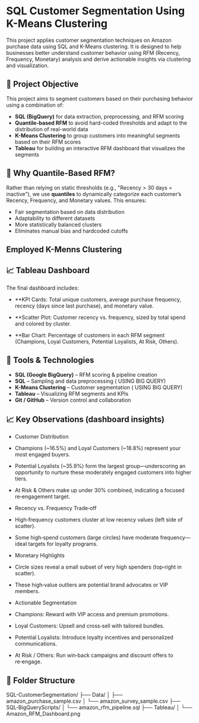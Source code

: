 # SQL Customer Segmentation Using K-Means Clustering

This project applies customer segmentation techniques on Amazon purchase data using SQL and K-Means clustering. It is designed to help businesses better understand customer behavior using RFM (Recency, Frequency, Monetary) analysis and derive actionable insights via clustering and visualization.

## 🚀 Project Objective

This project aims to segment customers based on their purchasing behavior using a combination of:

- **SQL (BigQuery)** for data extraction, preprocessing, and RFM scoring  
- **Quantile-based RFM** to avoid hard-coded thresholds and adapt to the distribution of real-world data  
- **K-Means Clustering** to group customers into meaningful segments based on their RFM scores  
- **Tableau** for building an interactive RFM dashboard that visualizes the segments

## 🧠 Why Quantile-Based RFM?

Rather than relying on static thresholds (e.g., "Recency > 30 days = inactive"), we use **quantiles** to dynamically categorize each customer’s Recency, Frequency, and Monetary values. This ensures:

- Fair segmentation based on data distribution  
- Adaptability to different datasets  
- More statistically balanced clusters  
- Eliminates manual bias and hardcoded cutoffs

## Employed K-Menns Clustering 

## 📈 Tableau Dashboard

The final dashboard includes:

 - **KPI Cards: Total unique customers, average purchase frequency, recency (days since last purchase), and monetary value.

 - **Scatter Plot: Customer recency vs. frequency, sized by total spend and colored by cluster.

 - **Bar Chart: Percentage of customers in each RFM segment (Champions, Loyal Customers, Potential Loyalists, At Risk, Others).

## 🧰 Tools & Technologies

- **SQL (Google BigQuery)** – RFM scoring & pipeline creation  
- **SQL** – Sampling and data preprocessing ( USING BIG QUERY) 
- **K-Means Clustering** – Customer segmentation  ( USING BIG QUERY) 
- **Tableau** – Visualizing RFM segments and KPIs  
- **Git / GitHub** – Version control and collaboration

## 📈 Key Observations (dashboard insights)

 - Customer Distribution

 - Champions (~16.5%) and Loyal Customers (~18.8%) represent your most engaged buyers.

 - Potential Loyalists (~35.9%) form the largest group—underscoring an opportunity to nurture these moderately engaged customers into higher tiers.

 - At Risk & Others make up under 30% combined, indicating a focused re‑engagement target.

 - Recency vs. Frequency Trade‑off

 - High‑frequency customers cluster at low recency values (left side of scatter).

 - Some high‑spend customers (large circles) have moderate frequency—ideal targets for loyalty programs.

 - Monetary Highlights

 - Circle sizes reveal a small subset of very high spenders (top‑right in scatter).

 - These high‑value outliers are potential brand advocates or VIP members.

 - Actionable Segmentation

 - Champions: Reward with VIP access and premium promotions.

 - Loyal Customers: Upsell and cross‑sell with tailored bundles.

 - Potential Loyalists: Introduce loyalty incentives and personalized communications.

 - At Risk / Others: Run win‑back campaigns and discount offers to re‑engage.

## 📁 Folder Structure

SQL-CustomerSegmentation/
├── Data/
│ ├── amazon_purchase_sample.csv
│ └── amazon_survey_sample.csv
├── SQL-BigQueryScripts/
│ └── amazon_rfm_pipeline.sql
├── Tableau/
│ └── Amazon_RFM_Dashboard.png
